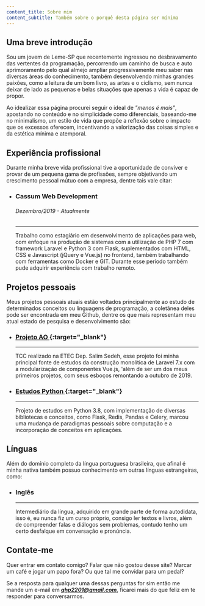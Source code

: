 ```yaml
---
content_title: Sobre mim
content_subtitle: Também sobre o porquê desta página ser mínima
---
```

## Uma breve introdução
Sou um jovem de Leme-SP que recentemente ingressou no desbravamento das
vertentes da programação, percorrendo um caminho de busca e auto aprimoramento
pelo qual almejo ampliar progressivamente meu saber nas diversas áreas do
conhecimento, também desenvolvendo minhas grandes paixões, como
a leitura de um bom livro, as artes e o ciclismo, sem nunca deixar de
lado as pequenas e belas situações que apenas a vida é capaz de propor.

Ao idealizar essa página procurei seguir o ideal de _"menos é mais"_, apostando
no conteúdo e no simplicidade como diferenciais, baseando-me no minimalismo, um
estilo de vida que propõe a reflexão sobre o impacto que os excessos oferecem,
incentivando a valorização das coisas simples e da estética mínima e atemporal.

<div class="spacer"></div>

## Experiência profissional
Durante minha breve vida profissional tive a oportunidade de conviver e
provar de um pequena gama de profissões, sempre objetivando um crescimento
pessoal mútuo com a empresa, dentre tais vale citar:

- ### Cassum Web Development <br/>
  ###### Dezembro/2019 - Atualmente
  ------
  Trabalho como estagiário em desenvolvimento de aplicações para web, com enfoque
  na produção de sistemas com a utilização de PHP 7 com framework Laravel e Python 3
  com Flask, suplementados com HTML, CSS e Javascript (jQuery e Vue.js) no
  frontend, também trabalhando com ferramentas como Docker e GIT. Durante esse
  período também pude adquirir experiência com trabalho remoto.

<div class="spacer"></div>

## Projetos pessoais
Meus projetos pessoais atuais estão voltados principalmente ao estudo de
determinados conceitos ou linguagens de programação, a coletânea deles pode ser
encontrada em meu Github, dentre os que mais representam meu atual estado
de pesquisa e desenvolvimento são:

- ### [Projeto AO <i class="fas fa-external-link-alt"></i>](https://github.com/projeto-ao/projeto-ao){:target="_blank"}
  ------
  TCC realizado na ETEC Dep. Salim Sedeh, esse projeto foi minha principal
  fonte de estudos da construção monolítica de Laravel 7.x com a modularização
  de componentes Vue.js, 'além de ser um dos meus primeiros projetos, com seus
  esboços remontando a outubro de 2019.

- ### [Estudos Python <i class="fas fa-external-link-alt"></i>](https://github.com/ghp2201/python-studies){:target="_blank"}
  ------
  Projeto de estudos em Python 3.8, com implementação de diversas bibliotecas e
  conceitos, como Flask, Redis, Pandas e Celery, marcou uma mudança de paradigmas
  pessoais sobre computação e a incorporação de conceitos em aplicações.

<div class="spacer"></div>

## Línguas
Além do domínio completo da língua portuguesa brasileira, que afinal é minha nativa
também possuo conhecimento em outras línguas estrangeiras, como:

- ### Inglês
  ------
  Intermediário da língua, adquirido em grande parte de forma autodidata,
  isso é, eu nunca fiz um curso próprio, consigo ler textos e livros, além de
  compreender falas e diálogos sem problemas, contudo tenho um certo desfalque em
  conversação e  pronúncia.

<div class="spacer"></div>

## Contate-me
Quer entrar em contato comigo? Falar que não gostou desse site? Marcar um café e
jogar um papo fora? Ou que tal me convidar para um pedal?

Se a resposta para qualquer uma dessas perguntas for sim então me mande um e-mail
em ***ghp2201@gmail.com***, ficarei mais do que feliz em te responder para
conversarmos.
